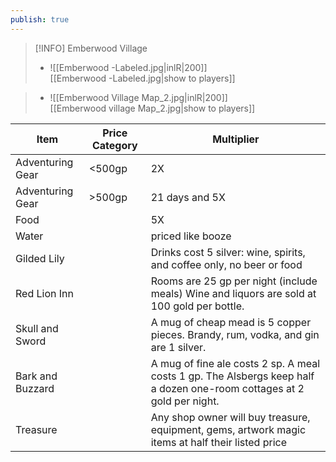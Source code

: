 ```yaml
---
publish: true
---
```


>[!INFO] Emberwood Village
>- ![[Emberwood -Labeled.jpg|inlR|200]]
<br/> [[Emberwood -Labeled.jpg|show to players]]

>- ![[Emberwood Village Map_2.jpg|inlR|200]]
<br/> [[Emberwood village Map_2.jpg|show to players]]

|Item|Price Category|Multiplier|
|---|---|---|
|Adventuring Gear|<500gp|2X|
|Adventuring Gear|>500gp|21 days and 5X|
|Food||5X|
|Water||priced like booze|
|Gilded Lily||Drinks cost 5 silver: wine, spirits, and coffee only, no beer or food|
|Red Lion Inn||Rooms are 25 gp per night (include meals) Wine and liquors are sold at 100 gold per bottle.|
|Skull and Sword||A mug of cheap mead is 5 copper pieces. Brandy, rum, vodka, and gin are 1 silver.|
|Bark and Buzzard||A mug of fine ale costs 2 sp. A meal costs 1 gp. The Alsbergs keep half a dozen one-room cottages at 2 gold per night.|
|Treasure||Any shop owner will buy treasure, equipment, gems, artwork magic items at half their listed price|